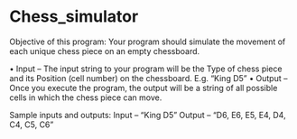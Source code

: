 # Chess_simulator


Objective of this program:
Your program should simulate the movement of each unique chess piece on an empty chessboard.

• Input – The input string to your program will be the Type of chess piece and its Position (cell number) on the chessboard. E.g. “King D5”
• Output – Once you execute the program, the output will be a string of all possible cells in which the chess piece can move.

Sample inputs and outputs:
Input – “King D5”
Output – “D6, E6, E5, E4, D4, C4, C5, C6”
